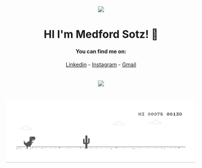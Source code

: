 <div align="center">
<img src="https://i.imgur.com/8MupZHY.gif" width="400px" />
<br>

# HI I'm Medford Sotz! 👋

#### You can find me on:
[Linkedin](https://www.linkedin.com/in/medfordsotz) - [Instagram](https://www.instagram.com/devmedford/feed/) - [Gmail](sotzperezmedford.10@gmail.com)
<br>
<br>
<br>
<img src="https://github-readme-stats.vercel.app/api?username=soroushchehresa&show_icons=true" />
<br>
<br>
  
  ![Dino](https://raw.githubusercontent.com/sanket9006/sanket9006/master/dino.gif)

</div>

